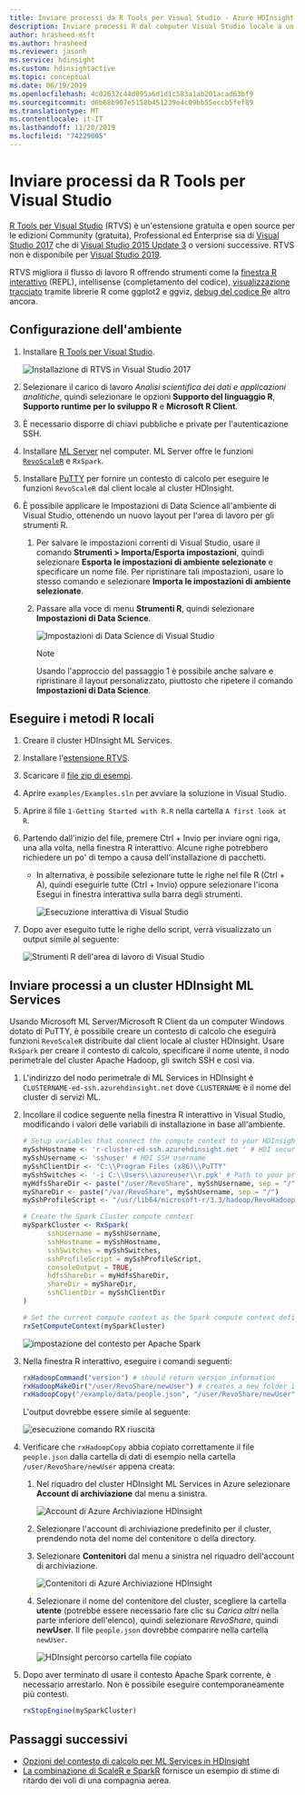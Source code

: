 ```yaml
---
title: Inviare processi da R Tools per Visual Studio - Azure HDInsight
description: Inviare processi R dal computer Visual Studio locale a un cluster HDInsight.
author: hrasheed-msft
ms.author: hrasheed
ms.reviewer: jasonh
ms.service: hdinsight
ms.custom: hdinsightactive
ms.topic: conceptual
ms.date: 06/19/2019
ms.openlocfilehash: 4c02632c44d095a6d1d1c583a1ab201acad63bf9
ms.sourcegitcommit: d6b68b907e5158b451239e4c09bb55eccb5fef89
ms.translationtype: MT
ms.contentlocale: it-IT
ms.lasthandoff: 11/20/2019
ms.locfileid: "74229005"
---
```

# <a name="submit-jobs-from-r-tools-for-visual-studio"></a>Inviare processi da R Tools per Visual Studio

[R Tools per Visual Studio](https://www.visualstudio.com/vs/rtvs/) (RTVS) è un'estensione gratuita e open source per le edizioni Community (gratuita), Professional ed Enterprise sia di [Visual Studio 2017](https://www.visualstudio.com/downloads/) che di [Visual Studio 2015 Update 3](https://go.microsoft.com/fwlink/?LinkId=691129) o versioni successive. RTVS non è disponibile per [Visual Studio 2019](https://docs.microsoft.com/visualstudio/porting/port-migrate-and-upgrade-visual-studio-projects?view=vs-2019).

RTVS migliora il flusso di lavoro R offrendo strumenti come la [finestra R interattivo](https://docs.microsoft.com/visualstudio/rtvs/interactive-repl) (REPL), intellisense (completamento del codice), [visualizzazione tracciato](https://docs.microsoft.com/visualstudio/rtvs/visualizing-data) tramite librerie R come ggplot2 e ggviz, [debug del codice R](https://docs.microsoft.com/visualstudio/rtvs/debugging)e altro ancora.

## <a name="set-up-your-environment"></a>Configurazione dell'ambiente

1. Installare [R Tools per Visual Studio](/visualstudio/rtvs/installing-r-tools-for-visual-studio).

    ![Installazione di RTVS in Visual Studio 2017](./media/r-server-submit-jobs-r-tools-vs/install-r-tools-for-vs.png)

2. Selezionare il carico di lavoro *Analisi scientifica dei dati e applicazioni analitiche*, quindi selezionare le opzioni **Supporto del linguaggio R**, **Supporto runtime per lo sviluppo R** e  **Microsoft R Client**.

3. È necessario disporre di chiavi pubbliche e private per l'autenticazione SSH.
   <!-- {TODO tbd, no such file yet}[use SSH with HDInsight](hdinsight-hadoop-linux-use-ssh-windows.md) -->

4. Installare [ML Server](https://msdn.microsoft.com/microsoft-r/rserver-install-windows) nel computer. ML Server offre le funzioni [`RevoScaleR`](https://msdn.microsoft.com/microsoft-r/scaler/scaler) e `RxSpark`.

5. Installare [PuTTY](https://www.putty.org/) per fornire un contesto di calcolo per eseguire le funzioni `RevoScaleR` dal client locale al cluster HDInsight.

6. È possibile applicare le Impostazioni di Data Science all'ambiente di Visual Studio, ottenendo un nuovo layout per l'area di lavoro per gli strumenti R.
   1. Per salvare le impostazioni correnti di Visual Studio, usare il comando **Strumenti > Importa/Esporta impostazioni**, quindi selezionare **Esporta le impostazioni di ambiente selezionate** e specificare un nome file. Per ripristinare tali impostazioni, usare lo stesso comando e selezionare **Importa le impostazioni di ambiente selezionate**.

   2. Passare alla voce di menu **Strumenti R**, quindi selezionare **Impostazioni di Data Science**.

       ![Impostazioni di Data Science di Visual Studio](./media/r-server-submit-jobs-r-tools-vs/data-science-settings.png)

      > [!NOTE]  
      > Usando l'approccio del passaggio 1 è possibile anche salvare e ripristinare il layout personalizzato, piuttosto che ripetere il comando **Impostazioni di Data Science**.

## <a name="execute-local-r-methods"></a>Eseguire i metodi R locali

1. Creare il cluster HDInsight ML Services.
2. Installare l'[estensione RTVS](https://docs.microsoft.com/visualstudio/rtvs/installation).
3. Scaricare il [file zip di esempi](https://github.com/Microsoft/RTVS-docs/archive/master.zip).
4. Aprire `examples/Examples.sln` per avviare la soluzione in Visual Studio.
5. Aprire il file `1-Getting Started with R.R` nella cartella `A first look at R`.
6. Partendo dall'inizio del file, premere Ctrl + Invio per inviare ogni riga, una alla volta, nella finestra R interattivo. Alcune righe potrebbero richiedere un po' di tempo a causa dell'installazione di pacchetti.
    * In alternativa, è possibile selezionare tutte le righe nel file R (Ctrl + A), quindi eseguirle tutte (Ctrl + Invio) oppure selezionare l'icona Esegui in finestra interattiva sulla barra degli strumenti.

        ![Esecuzione interattiva di Visual Studio](./media/r-server-submit-jobs-r-tools-vs/execute-interactive1.png)

7. Dopo aver eseguito tutte le righe dello script, verrà visualizzato un output simile al seguente:

    ![Strumenti R dell'area di lavoro di Visual Studio](./media/r-server-submit-jobs-r-tools-vs/visual-studio-workspace.png)

## <a name="submit-jobs-to-an-hdinsight-ml-services-cluster"></a>Inviare processi a un cluster HDInsight ML Services

Usando Microsoft ML Server/Microsoft R Client da un computer Windows dotato di PuTTY, è possibile creare un contesto di calcolo che eseguirà funzioni `RevoScaleR` distribuite dal client locale al cluster HDInsight. Usare `RxSpark` per creare il contesto di calcolo, specificare il nome utente, il nodo perimetrale del cluster Apache Hadoop, gli switch SSH e così via.

1. L'indirizzo del nodo perimetrale di ML Services in HDInsight è `CLUSTERNAME-ed-ssh.azurehdinsight.net` dove `CLUSTERNAME` è il nome del cluster di servizi ML.

1. Incollare il codice seguente nella finestra R interattivo in Visual Studio, modificando i valori delle variabili di installazione in base all'ambiente.

    ```R
    # Setup variables that connect the compute context to your HDInsight cluster
    mySshHostname <- 'r-cluster-ed-ssh.azurehdinsight.net ' # HDI secure shell hostname
    mySshUsername <- 'sshuser' # HDI SSH username
    mySshClientDir <- "C:\\Program Files (x86)\\PuTTY"
    mySshSwitches <- '-i C:\\Users\\azureuser\\r.ppk' # Path to your private ssh key
    myHdfsShareDir <- paste("/user/RevoShare", mySshUsername, sep = "/")
    myShareDir <- paste("/var/RevoShare", mySshUsername, sep = "/")
    mySshProfileScript <- "/usr/lib64/microsoft-r/3.3/hadoop/RevoHadoopEnvVars.site"

    # Create the Spark Cluster compute context
    mySparkCluster <- RxSpark(
          sshUsername = mySshUsername,
          sshHostname = mySshHostname,
          sshSwitches = mySshSwitches,
          sshProfileScript = mySshProfileScript,
          consoleOutput = TRUE,
          hdfsShareDir = myHdfsShareDir,
          shareDir = myShareDir,
          sshClientDir = mySshClientDir
    )

    # Set the current compute context as the Spark compute context defined above
    rxSetComputeContext(mySparkCluster)
    ```

   ![impostazione del contesto per Apache Spark](./media/r-server-submit-jobs-r-tools-vs/apache-spark-context.png)

1. Nella finestra R interattivo, eseguire i comandi seguenti:

    ```R
    rxHadoopCommand("version") # should return version information
    rxHadoopMakeDir("/user/RevoShare/newUser") # creates a new folder in your storage account
    rxHadoopCopy("/example/data/people.json", "/user/RevoShare/newUser") # copies file to new folder
    ```

    L'output dovrebbe essere simile al seguente:

    ![esecuzione comando RX riuscita](./media/r-server-submit-jobs-r-tools-vs/successful-rx-commands.png)
1. Verificare che `rxHadoopCopy` abbia copiato correttamente il file `people.json` dalla cartella di dati di esempio nella cartella `/user/RevoShare/newUser` appena creata:

    1. Nel riquadro del cluster HDInsight ML Services in Azure selezionare **Account di archiviazione** dal menu a sinistra.

        ![Account di Azure Archiviazione HDInsight](./media/r-server-submit-jobs-r-tools-vs/hdinsight-storage-accounts.png)

    2. Selezionare l'account di archiviazione predefinito per il cluster, prendendo nota del nome del contenitore o della directory.

    3. Selezionare **Contenitori** dal menu a sinistra nel riquadro dell'account di archiviazione.

        ![Contenitori di Azure Archiviazione HDInsight](./media/r-server-submit-jobs-r-tools-vs/hdi-storage-containers.png)

    4. Selezionare il nome del contenitore del cluster, scegliere la cartella **utente** (potrebbe essere necessario fare clic su *Carica altri* nella parte inferiore dell'elenco), quindi selezionare *RevoShare*, quindi **newUser**. Il file `people.json` dovrebbe comparire nella cartella `newUser`.

        ![HDInsight percorso cartella file copiato](./media/r-server-submit-jobs-r-tools-vs/hdinsight-copied-file.png)

1. Dopo aver terminato di usare il contesto Apache Spark corrente, è necessario arrestarlo. Non è possibile eseguire contemporaneamente più contesti.

    ```R
    rxStopEngine(mySparkCluster)
    ```

## <a name="next-steps"></a>Passaggi successivi

* [Opzioni del contesto di calcolo per ML Services in HDInsight](r-server-compute-contexts.md)
* [La combinazione di ScaleR e SparkR](../hdinsight-hadoop-r-scaler-sparkr.md) fornisce un esempio di stime di ritardo dei voli di una compagnia aerea.
